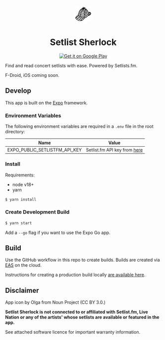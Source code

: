 <div align="center">
  <img src="https://raw.githubusercontent.com/dylmye/setlist-sherlock/main/assets/icon-marketing-512.png" style="width: 4rem; height: auto; border-radius: 1000px">
  <h1>Setlist Sherlock</h1>
  <a href='https://play.google.com/store/apps/details?id=com.dylmye.setlists&pcampaignid=pcampaignidMKT-Other-global-all-co-prtnr-py-PartBadge-Mar2515-1'><img alt='Get it on Google Play' src='https://play.google.com/intl/en_us/badges/static/images/badges/en_badge_web_generic.png' style="width: 10rem" /></a>
</div>

Find and read concert setlists with ease. Powered by Setlists.fm.

F-Droid, iOS coming soon.

## Develop

This app is built on the [Expo](https://expo.dev) framework.

### Environment Variables

The following environment variables are required in a `.env` file in the root directory:

| Name                          | Value                         |
| ----------------------------- | ----------------------------- |
| EXPO_PUBLIC_SETLISTFM_API_KEY | Setlist.fm API key from [here](https://api.setlist.fm/docs/) |

### Install

Requirements:
* node v18+
* yarn

```bash
$ yarn install
```

### Create Development Build

```bash
$ yarn start
```

Add a `--go` flag if you want to use the Expo Go app.


## Build

Use the GitHub workflow in this repo to create builds. Builds are created via [EAS](https://expo.dev/eas) on the cloud.

Instructions for creating a production build locally [are available here](https://docs.expo.dev/build-reference/local-builds/).

## Disclaimer

App icon by Olga from Noun Project (CC BY 3.0.)

**Setlist Sherlock is not connected to or affiliated with Setlist.fm, Live Nation or any of the artists' whose setlists are available or featured in the app.**

See attached software licence for important warranty information.
